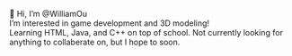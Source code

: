 👋 Hi, I’m @WilliamOu                                                    
I’m interested in game development and 3D modeling!                      
Learning HTML, Java, and C++ on top of school.
Not currently looking for anything to collaberate on, but I hope to soon. 

<!---
ShimadaCat/ShimadaCat is a ✨ special ✨ repository because its `README.md` (this file) appears on your GitHub profile.
You can click the Preview link to take a look at your changes.
--->
